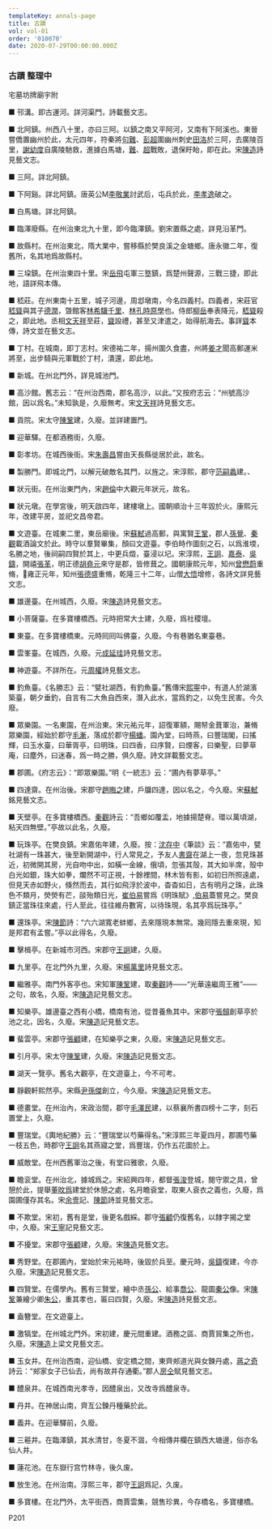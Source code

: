 ```yaml
---
templateKey: annals-page
title: 古蹟
vol: vol-01
order: '010070'
date: 2020-07-29T00:00:00.000Z
---
```

### 古蹟 整理中

宅墓坊牌廟宇附

■ 邗溝。即古運河。詳河渠門，詩載藝文志。

■ 北阿鎮。州西八十里，亦曰三阿。以鎮之南又平阿河，又南有下阿溪也。東晉嘗僑置幽州於此，太元四年，符秦將<u>句難</u>、<u>彭超</u>圍幽州刺史<u>田洛</u>於三阿，去廣陵百里，<u>謝幼度</u>自廣陵馳救，進據白馬塘，<u>難</u>、<u>超</u>戰敗，退保盱眙，即在此。宋<u>陳造</u>詩見藝文志。

■ 三阿。詳北阿鎮。

■ 下阿谿。詳北阿鎮。唐英公M<u>李敬業</u>討武后，屯兵於此，<u>李孝逸</u>破之。

■ 白馬塘。詳北阿鎮。

■ 臨澤廢縣。在州治東北九十里，即今臨澤鎮。劉宋置縣之處，詳見沿革門。

■ 故縣村。在州治東北，隋大業中，嘗移縣於樊良溪之金塘鄉。唐永徽二年，復舊所，名其地爲故縣村。

■ 三垜鎮。在州治東四十里。宋<u>岳飛</u>屯軍三墪鎮，爲楚州聲源，三戰三捷，即此地，語詳飛本傳。

■ 嵇莊。在州東南十五里，城子河邊，周邶墩南，今名四義村。四義者，宋莊官<u>嵇聳</u>與其子<u>德潤</u>，曁館客<u>林希驥千里</u>、<u>林孔時原學</u>也。侍郎<u>柳岳</u>奉表降元，<u>嵇聳</u>殺之，即此地。丞相<u>文天祥</u>至莊，<u>聳</u>設禮，甚至又津遣之，始得航海去。事詳<u>聳</u>本傳，詩文並在藝文志。

■ 丁村。在城南，即丁志村。宋德祐二年，揚州圍久食盡，州將<u>姜才</u>聞高郵運米將至，出步騎與元軍戰於丁村，潰還，即此地。

■ 新城。在州北門外，詳見城池門。

■ 高沙館。舊志云：“在州治西南，郡名高沙，以此。”又按府志云：“州號高沙館，因以爲名。”未知孰是，久廢無考。宋<u>文天祥</u>詩見藝文志。

■ 貢院。宋太守<u>陳鞏</u>建，久廢。並詳建置門。

■ 迎華驛。在都酒務街，久廢。

■ 彰孝坊。在城西後街。宋<u>朱壽昌</u>嘗由天長縣徙居於此，故名。

■ 製勝門。即城北門，以解元破敵名其門，以旌之。宋淳熙，郡守<u>范嗣蠡</u>建。、

■ 狀元街。在州治東門內，宋<u>趙倫</u>中大觀元年狀元，故名。

■ 狀元墩。在學宮後，明天啟四年，建樓墩上。國朝順治十三年毀於火。康熙元年，改建平房，並祀文昌帝君。

■ 文遊臺。在城東二里，東岳廟後。宋<u>蘇軾</u>過高郵，與寓賢<u>王鞏</u>，郡人<u>孫覺</u>、<u>秦觀</u>載酒論文於此。時守以羣賢畢集，顏曰文遊臺。李伯時作圖刻之石，以爲淮堧，名勝之地，後祠嗣四賢於其上，中更兵燬，臺浸以圮。宋淳熙，<u>王詗</u>、<u>嘉泰</u>、<u>吳鑄</u>，開禧<u>張革</u>，明正德<u>胡堯元</u>來守是郡，皆修葺之。國朝康熙元年，知州<u>曾懋蔚</u>重脩，雍正元年，知州<u>張德盛</u>重脩，乾隆三十二年，山僧<u>大悟</u>增修，各詩文詳見藝文志。

■ 雄邊臺。在州城西，久廢。宋<u>陳造</u>詩見藝文志。

■ 小菩薩臺。在多寶樓橋西。元時把常大士建，久廢，爲社稷壇。

■ 東臺。在多寶樓橋東。元時囘囘叫佛臺，久廢。今有巷猶名東臺巷。

■ 雲峯臺。在城西，久廢。元<u>成延珪</u>詩見藝文志。

■ 神遊臺。不詳所在。元<u>周權</u>詩見藝文志。

■ 釣魚臺。《名勝志》云：“甓社湖西，有釣魚臺。”舊傳宋<u>熙寕</u>中，有道人於湖濱築臺，朝夕垂釣，自言有二大魚自西來，潛入此水，當爲釣之，以免生民害。今久廢。

■ 眾樂園。一名東園，在州治東。宋元祐元年，詔復軍額，賜帑金葺軍治，兼脩眾樂園，經始於郡守<u>毛漸</u>，落成於郡守<u>楊蟠</u>。園內堂，曰時燕，曰豐瑞閣，曰搖輝，曰玉水臺，曰華胥亭，曰明珠，曰四香，曰序賢，曰煙客，曰樂聖，曰夢草庵，曰塵外，曰迷春，爲一時之勝，俱久廢。詩文詳載藝文志。

■ 郡圃。《府志云》：“即眾樂園。”明《一統志》云：“圃內有夢草亭。”

■ 四達齋。在州治後。宋郡守<u>趙晦之</u>建，戶牖四達，因以名之，今久廢。宋<u>蘇軾</u>銘見藝文志。

■ 天壁亭。在多寶樓橋西。<u>秦觀</u>詩云：“吾鄉如覆盂，地據揚楚脊。環以萬頃湖，粘天四無壁。”亭故以此名，久廢。

■ 玩珠亭。在樊良鎮。宋嘉佑年建，久廢。按：<u>沈存中</u>《筆談》云：“嘉佑中，甓社湖有一珠甚大，後至新開湖中，行人常見之，予友人<u>書齋</u>在湖上一夜，忽見珠甚近，初微開其房，光自吻中出，如橫一金線，俄頃，忽張其殻，其大如半席，殼中白光如銀，珠大如拳，爛然不可正視，十餘裡間，林木皆有影，如初日所照遠處，但見天赤如野火，倏然而去，其行如飛浮於波中，杳杳如日，古有明月之珠，此珠色不類月，熒熒有芒，𦦨殆類日光，<u>崔伯易</u>嘗爲《明珠賦》,<u>伯易</u>蓋嘗見之。樊良鎮正當珠往來處，行人至此，往往維舟數宵，以待珠現，名其亭爲玩珠亭。”

■ 還珠亭。宋<u>陳節</u>詩：“六六湖寬老蚌鄉，去來隱現本無常。幾囘隱去重來現，知是邦君有孟嘗。”亭以此得名，久廢。

■ 擊楫亭。在新城市河西。宋郡守<u>王詗</u>建，久廢。

■ 九里亭。在北門外九里，久廢。宋<u>楊萬里</u>詩見藝文志。

■ 繼雅亭。南門外客亭也。宋知軍<u>陳鞏</u>建，取<u>秦觀</u>詩——“光華遠繼周王雅”——之句，故名，久廢。宋<u>陳造</u>記見藝文志。

■ 知樂亭。雄邊臺之西有小橋，橋南有池，從昔養魚其中。宋郡守<u>張頠</u>創草亭於池之北，因名，久廢。宋<u>陳造</u>記見藝文志。

■ 蜚雲亭。宋郡守<u>張顧</u>建，在知樂亭之東，久廢。宋<u>陳造</u>記見藝文志。

■ 引月亭。宋太守<u>陳鞏</u>建，久廢。宋<u>陳造</u>記見藝文志。

■ 湖天一覽亭。舊名大觀亭，在文遊臺上，今不可考。

■ 靜觀軒熙然亭。宋縣<u>尹孫傑</u>創立，今久廢。宋<u>陳造</u>記見藝文志。

■ 德畫堂。在州治內，宋政治間，郡守<u>毛澤民</u>建，以蔡襄所書四榜十二字，刻石置堂上，久廢。

■ 豐瑞堂。《輿地紀勝》云：“豐瑞堂以芍藥得名。”宋淳熙三年夏四月，郡圃芍藥一枝五色，時郡守<u>王詗</u>名其燕寢之堂，爲豐瑞，仍作五花圖於上。

■ 威敵堂。在州西舊軍治之後，有堂曰雅歌，久廢。

■ 瞻衮堂。在州治北，據城爲之。宋紹興四年，都督<u>張浚</u>登城，閱守禦之具，曾憩於此，提舉<u>董旼爲</u>建堂於休憩之處，名月瞻袞堂，取東人袞衣之義也，久廢，爲園圃僅存其名。宋<u>余壹</u>記、<u>陳節</u>詩並見藝文志。

■ 不欺堂。宋初，舊有是堂，後更名戲綵。郡守<u>張顧</u>仍復舊名，以隸字揭之堂中，久廢。宋<u>王寧</u>記見藝文志。

■ 不擾堂。宋郡守<u>張顧</u>建，久廢。宋<u>陳造</u>見藝文志。

■ 秀野堂。在郡圃內，堂始於宋元祐時，後毀於兵至。慶元時，<u>吳鑄</u>復建，今亦久廢。宋<u>陳造</u>記見藝文志。

■ 四賢堂。在儒學內。舊有三賢堂，繪中丞<u>孫公</u>、給事<u>喬公</u>、龍圖<u>秦公</u>像。宋<u>陳鞏</u>兼繪少卿<u>朱公</u>，重其孝也，匾曰四賢，久廢。宋<u>陳造</u>詩見藝文志。

■ 盍簪堂。在文遊臺上。

■ 激犒堂。在州城北門外。宋初建，慶元間重建。酒務之區、商賈貿集之所也，久廢。宋<u>陳造</u>上梁文見藝文志。

■ 玉女井。在州治西南，迎仙橋、安定橋之間，東齊郟道光與女鍊丹處，<u>蔣之奇</u>詩云：“郟家女子已仙去，尚有故井存通衢。”郡人<u>房仝</u>賦見藝文志。

■ 醴泉井。在城西南光孝寺，因醴泉出，又改寺爲醴泉寺。

■ 丹井。在神居山南，齊亙公鍊丹種藥於此。

■ 義井。在迎華驛前，久廢。

■ 三篐井。在臨澤鎮，其水清甘，冬夏不涸，今相傳井欄在鎮西大塘邊，俗亦名仙人井。

■ 蓮花池。在东嶽行宫竹林寺，後久废。

■ 放生池。在州治南。淳熙三年，郡守<u>王詗</u>爲記，久废。

■ 多寶樓。在北門外，太平街西，商賈雲集，競售珍異，今存橋名，多寶樓橋。


P201